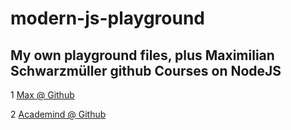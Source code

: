 # modern-js-playground

## My own playground files, plus Maximilian Schwarzmüller github Courses on NodeJS


1 [Max @ Github](https://github.com/mschwarzmueller)

2 [Academind @ Github](https://github.com/academind)
